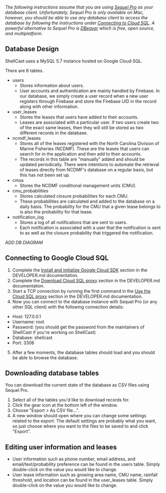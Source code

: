 _The following instructions assume that you are using [Sequel Pro](https://sequelpro.com/) as your database client.  Unfortunately, Sequel Pro is only available on Mac, however, you should be able to use any database client to access the database by following the instructions under [Connecting to Cloud SQL](#connecting-to-cloud-sql).  A powerful alternative to Sequel Pro is [DBeaver](https://dbeaver.io/) which is free, open source, and multiplatform._

## Database Design
ShellCast uses a MySQL 5.7 instance hosted on Google Cloud SQL.

There are 6 tables.
- users
  - Stores information about users.
  - User accounts and authentication are mainly handled by Firebase.  In our database, we simply create a user record when a new user registers through Firebase and store the Firebase UID in the record along with other information.
- user_leases
  - Stores the leases that users have added to their accounts.
  - Leases are associated with a particular user.  If two users create two of the exact same leases, then they will still be stored as two different records in the database.
- ncmdf_leases
  - Stores all of the leases registered with the North Carolina Division of Marine Fisheries (NCDMF).  These are the leases that users can search for in the application and then add to their accounts.
  - The records in this table are "manually" added and should be updated periodically.  There were intentions to automate the retrieval of leases directly from NCDMF's database on a regular basis, but this has not been set up.
- cmus
  - Stores the NCDMF conditional management units (CMU).
- cmu_probabilities
  - Stores calculated closure probabilities for each CMU.
  - These probabilities are calculated and added to the database on a daily basis.  The probability for the CMU that a given lease belongs to is also the probability for that lease.
- notification_log
  - Stores a log of all notifications that are sent to users.
  - Each notification is associated with a user that the notification is sent to as well as the closure probability that triggered the notification.

_ADD DB DIAGRAM_

## Connecting to Google Cloud SQL
1. Complete the [Install and initialize Google Cloud SDK](DEVELOPER.md#install-and-initialize-google-cloud-sdk) section in the DEVELOPER.md documentation.
2. Complete the [Download Cloud SQL proxy](DEVELOPER.md#download-cloud-sql-proxy) section in the DEVELOPER.md documentation.
3. Start a TCP connection by running the first command in the [Use the Cloud SQL proxy](DEVELOPER.md#use-the-cloud-sql-proxy-tcp-and-unix-socket) section in the DEVELOPER.md documentation.
4. Now you can connect to the database instance with Sequel Pro (or any other SQL client) with the following connection details:
  - Host: 127.0.0.1
  - Username: root
  - Password: (you should get the password from the maintainers of ShellCast if you're working on ShellCast)
  - Database: shellcast
  - Port: 3306
5. After a few moments, the database tables should load and you should be able to browse the database.

## Downloading database tables
You can download the current state of the database as CSV files using Sequel Pro.
1. Select all of the tables you'd like to download records for.
2. Click the gear icon at the bottom left of the window.
3. Choose "Export > As CSV file...".
4. A new window should open where you can change some settings related to the export.  The default settings are probably what you want, so just choose where you want to the files to be saved to and click "Export".

## Editing user information and leases
- User information such as phone number, email address, and email/text/probability preference can be found in the users table.  Simply double-click on the value you would like to change.
- User lease information such as growing area name, CMU name, rainfall threshold, and location can be found in the user_leases table.  Simply double-click on the value you would like to change.
